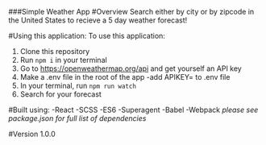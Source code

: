 ###Simple Weather App
#Overview
Search either by city or by zipcode in the United States to recieve a 5 day weather forecast! 

#Using this application:
To use this application:
1. Clone this repository 
2. Run ```npm i``` in your terminal 
3. Go to https://openweathermap.org/api and get yourself an API key
4. Make a .env file in the root of the app
  -add APIKEY=<your api key goes here> to .env file
5. In your terminal, run ```npm run watch```
6. Search for your forecast 

#Built using:
-React 
-SCSS
-ES6
-Superagent
-Babel 
-Webpack
*please see package.json for full list of dependencies*

#Version 1.0.0